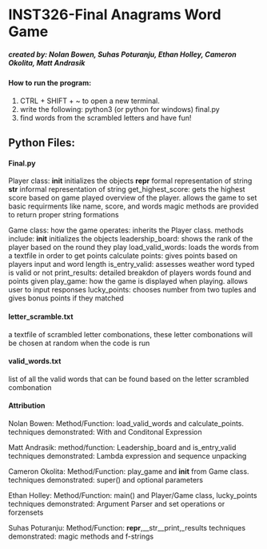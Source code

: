 # INST326-Final Anagrams Word Game
##### created by: Nolan Bowen, Suhas Poturanju, Ethan Holley, Cameron Okolita, Matt Andrasik

#### How to run the program:
1. CTRL + SHIFT + ~ to open a new terminal.
2. write the following: python3 (or python for windows) final.py
3. find words from the scrambled letters and have fun!

## Python Files:

#### Final.py
Player class:
__init__ initializes the objects
__repr__ formal representation of string
__str__ informal representation of string
get_highest_score: gets the highest score based on game played 
overview of the player. allows the game to set basic requirments like name, score, and words
magic methods are provided to return proper string formations


Game class:
how the game operates: inherits the Player class.
methods include:
__init__ initializes the objects
leadership_board: shows the rank of the player based on the round they play
load_valid_words: loads the words from a textfile in order to get points
calculate points: gives points based on players input and word length
is_entry_valid: assesses weather word typed is valid or not
print_results: detailed breakdon of players words found and points given
play_game: how the game is displayed when playing. allows user to input responses 
lucky_points: chooses number from two tuples and gives bonus points if they matched 

#### letter_scramble.txt
a textfile of scrambled letter combonations, these letter combonations will be chosen at random when the code is run



#### valid_words.txt
list of all the valid words that can be found based on the letter scrambled combonation



#### Attribution
Nolan Bowen:
Method/Function: load_valid_words and calculate_points.
techniques demonstrated: With and Conditonal Expression

Matt Andrasik:
method/function: Leadership_board and is_entry_valid
techniques demonstrated: Lambda expression and sequence unpacking



Cameron Okolita:
Method/Function: play_game and __init__ from Game class.
techniques demonstrated: super() and optional parameters


Ethan Holley: 
Method/Function: main() and Player/Game class, lucky_points
techniques demonstrated: Argument Parser and set operations or forzensets


Suhas Poturanju:
Method/Function: __repr__,__str__print,_results
techniques demonstrated: magic methods and f-strings







